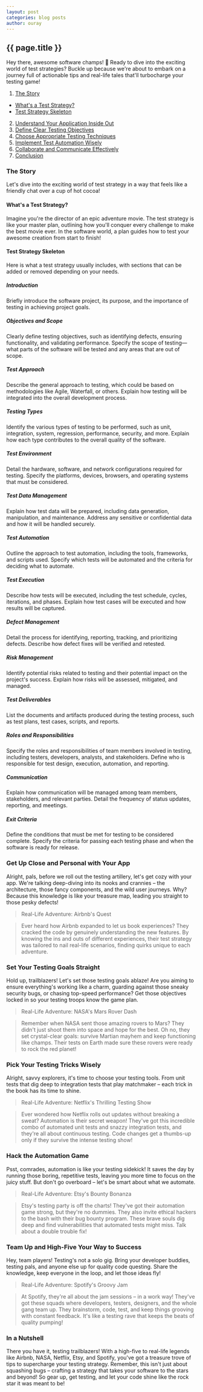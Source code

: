 ```yaml
---
layout: post
categories: blog posts
author: ouray
---
```

## {{ page.title }}
Hey there, awesome software champs! 🚀 Ready to dive into the exciting world of test strategies? Buckle up because we're about to embark on a journey full of actionable tips and real-life tales that'll turbocharge your testing game!

1. [The Story](#level-set)
* [What's a Test Strategy?](#whats-a-test-strategy)
* [Test Strategy Skeleton](#test-strategy-skeleton)
2. [Understand Your Application Inside Out](#get-up-close-and-personal-with-your-app)
3. [Define Clear Testing Objectives](#set-your-testing-goals-straight)
4. [Choose Appropriate Testing Techniques](#pick-your-testing-tricks-wisely)
5. [Implement Test Automation Wisely](#hack-the-automation-game)
6. [Collaborate and Communicate Effectively](#team-up-and-high-five-your-way-to-success)
7. [Conclusion](#in-a-nutshell)

### The Story
Let's dive into the exciting world of test strategy in a way that feels like a friendly chat over a cup of hot cocoa!

#### What's a Test Strategy?
Imagine you're the director of an epic adventure movie. The test strategy is like your master plan, outlining how you'll conquer every challenge to make the best movie ever. In the software world, a plan guides how to test your awesome creation from start to finish!

#### Test Strategy Skeleton
Here is what a test strategy usually includes, with sections that can be added or removed depending on your needs.

##### Introduction
Briefly introduce the software project, its purpose, and the importance of testing in achieving project goals.

##### Objectives and Scope
Clearly define testing objectives, such as identifying defects, ensuring functionality, and validating performance. Specify the scope of testing—what parts of the software will be tested and any areas that are out of scope.

##### Test Approach
Describe the general approach to testing, which could be based on methodologies like Agile, Waterfall, or others. Explain how testing will be integrated into the overall development process.

##### Testing Types
Identify the various types of testing to be performed, such as unit, integration, system, regression, performance, security, and more. Explain how each type contributes to the overall quality of the software.

##### Test Environment
Detail the hardware, software, and network configurations required for testing. Specify the platforms, devices, browsers, and operating systems that must be considered.

##### Test Data Management
Explain how test data will be prepared, including data generation, manipulation, and maintenance. Address any sensitive or confidential data and how it will be handled securely.

##### Test Automation
Outline the approach to test automation, including the tools, frameworks, and scripts used. Specify which tests will be automated and the criteria for deciding what to automate.

##### Test Execution
Describe how tests will be executed, including the test schedule, cycles, iterations, and phases. Explain how test cases will be executed and how results will be captured.

##### Defect Management
Detail the process for identifying, reporting, tracking, and prioritizing defects. Describe how defect fixes will be verified and retested.

##### Risk Management
Identify potential risks related to testing and their potential impact on the project's success. Explain how risks will be assessed, mitigated, and managed.

##### Test Deliverables
List the documents and artifacts produced during the testing process, such as test plans, test cases, scripts, and reports.

##### Roles and Responsibilities
Specify the roles and responsibilities of team members involved in testing, including testers, developers, analysts, and stakeholders. Define who is responsible for test design, execution, automation, and reporting.

##### Communication
Explain how communication will be managed among team members, stakeholders, and relevant parties. Detail the frequency of status updates, reporting, and meetings.

##### Exit Criteria
Define the conditions that must be met for testing to be considered complete. Specify the criteria for passing each testing phase and when the software is ready for release.

### Get Up Close and Personal with Your App
Alright, pals, before we roll out the testing artillery, let's get cozy with your app. We're talking deep-diving into its nooks and crannies – the architecture, those fancy components, and the wild user journeys. Why? Because this knowledge is like your treasure map, leading you straight to those pesky defects!

>Real-Life Adventure: Airbnb's Quest

>Ever heard how Airbnb expanded to let us book experiences? They cracked the code by genuinely understanding the new features. By knowing the ins and outs of different experiences, their test strategy was tailored to nail real-life scenarios, finding quirks unique to each adventure.

### Set Your Testing Goals Straight
Hold up, trailblazers! Let's set those testing goals ablaze! Are you aiming to ensure everything's working like a charm, guarding against those sneaky security bugs, or chasing top-speed performance? Get those objectives locked in so your testing troops know the game plan.

>Real-Life Adventure: NASA's Mars Rover Dash

>Remember when NASA sent those amazing rovers to Mars? They didn't just shoot them into space and hope for the best. Oh no, they set crystal-clear goals: survive Martian mayhem and keep functioning like champs. Their tests on Earth made sure these rovers were ready to rock the red planet!

### Pick Your Testing Tricks Wisely
Alright, savvy explorers, it's time to choose your testing tools. From unit tests that dig deep to integration tests that play matchmaker – each trick in the book has its time to shine.

>Real-Life Adventure: Netflix's Thrilling Testing Show

>Ever wondered how Netflix rolls out updates without breaking a sweat? Automation is their secret weapon! They've got this incredible combo of automated unit tests and snazzy integration tests, and they're all about continuous testing. Code changes get a thumbs-up only if they survive the intense testing show!

### Hack the Automation Game
Psst, comrades, automation is like your testing sidekick! It saves the day by running those boring, repetitive tests, leaving you more time to focus on the juicy stuff. But don't go overboard – let's be smart about what we automate.

>Real-Life Adventure: Etsy's Bounty Bonanza

>Etsy's testing party is off the charts! They've got their automation game strong, but they're no dummies. They also invite ethical hackers to the bash with their bug bounty program. These brave souls dig deep and find vulnerabilities that automated tests might miss. Talk about a double trouble fix!

### Team Up and High-Five Your Way to Success
Hey, team players! Testing's not a solo gig. Bring your developer buddies, testing pals, and anyone else up for quality code questing. Share the knowledge, keep everyone in the loop, and let those ideas fly!

>Real-Life Adventure: Spotify's Groovy Jam

>At Spotify, they're all about the jam sessions – in a work way! They've got these squads where developers, testers, designers, and the whole gang team up. They brainstorm, code, test, and keep things grooving with constant feedback. It's like a testing rave that keeps the beats of quality pumping!

### In a Nutshell
There you have it, testing trailblazers! With a high-five to real-life legends like Airbnb, NASA, Netflix, Etsy, and Spotify, you've got a treasure trove of tips to supercharge your testing strategy. Remember, this isn't just about squashing bugs – crafting a strategy that takes your software to the stars and beyond! So gear up, get testing, and let your code shine like the rock star it was meant to be!
